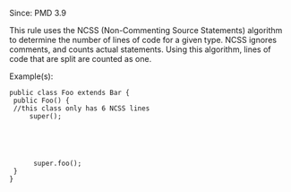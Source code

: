Since: PMD 3.9

This rule uses the NCSS (Non-Commenting Source Statements) algorithm to determine the number of lines
of code for a given type. NCSS ignores comments, and counts actual statements. Using this algorithm,
lines of code that are split are counted as one.

Example(s):
```
public class Foo extends Bar {
 public Foo() {
 //this class only has 6 NCSS lines
     super();





      super.foo();
 }
}
```
